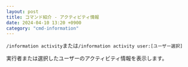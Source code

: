 ```yaml
---
layout: post
title: コマンド紹介 - アクティビティ情報
date: 2024-04-10 13:20 +0900
category: "cmd-information"
---
```


`/information activity`または`/information activity user:[ユーザー選択]`

実行者または選択したユーザーのアクティビティ情報を表示します。
